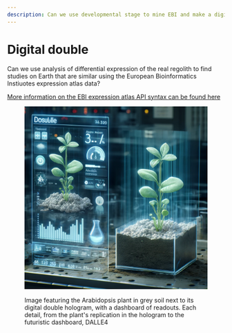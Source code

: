 ```yaml
---
description: Can we use developmental stage to mine EBI and make a digital double?
---
```


# Digital double

Can we use analysis of differential expression of the real regolith to find studies on Earth that are similar using the European Bioinformatics Instiuotes expression atlas data?

[More information on the EBI expression atlas API syntax can be found here](https://github.com/gxa/atlas\_gsa/tree/master)

<figure><img src=".gitbook/assets/image (1) (1) (1) (1) (1).png" alt=""><figcaption><p>Image featuring the Arabidopsis plant in grey soil next to its digital double hologram, with a dashboard of readouts. Each detail, from the plant's replication in the hologram to the futuristic dashboard, DALLE4</p></figcaption></figure>
